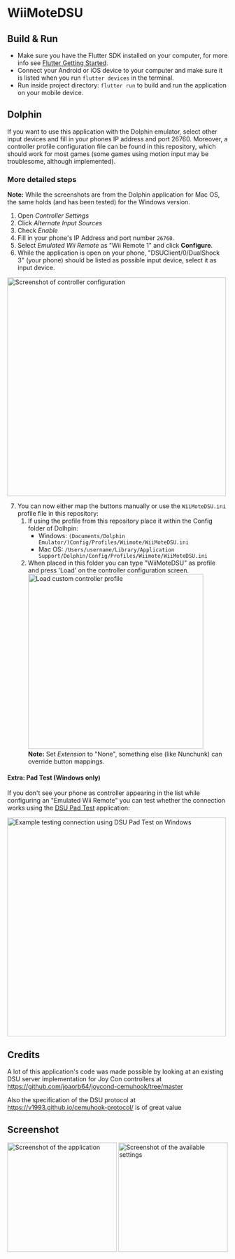 # WiiMoteDSU

## Build & Run

- Make sure you have the Flutter SDK installed on your computer, for more info see [Flutter Getting Started](https://flutter.dev/docs/get-started/install).
- Connect your Android or iOS device to your computer and make sure it is listed when you run `flutter devices` in the terminal.
- Run inside project directory: `flutter run` to build and run the application on your mobile device.

## Dolphin

If you want to use this application with the Dolphin emulator, select other input devices and
fill in your phones IP address and port 26760. Moreover, a controller profile configuration file
can be found in this repository, which should work for most games (some games using motion input
may be troublesome, although implemented).

### More detailed steps

**Note:** While the screenshots are from the Dolphin application for Mac OS, the same holds (and has been tested) for the Windows version.

1. Open _Controller Settings_
2. Click _Alternate Input Sources_
3. Check _Enable_
4. Fill in your phone's IP Address and port number `26760`.
5. Select _Emulated Wii Remote_ as "Wii Remote 1" and click **Configure**.
6. While the application is open on your phone, "DSUClient/0/DualShock 3" (your phone) should be listed as possible input device, select it as input device.

<img src="https://github.com/marcowindt/WiiMoteDSU/blob/master/controller-configuration.png" alt="Screenshot of controller configuration" width="500"/>

7. You can now either map the buttons manually or use the `WiiMoteDSU.ini` profile file in this repository:
   1. If using the profile from this repository place it within the Config folder of Dolhpin:
      - Windows: `(Documents/Dolphin Emulator/)Config/Profiles/Wiimote/WiiMoteDSU.ini`
      - Mac OS: `/Users/username/Library/Application Support/Dolphin/Config/Profiles/Wiimote/WiiMoteDSU.ini`
   2. When placed in this folder you can type "WiiMoteDSU" as profile and press 'Load' on the controller configuration screen.
      <br />
      <img src="https://github.com/marcowindt/WiiMoteDSU/blob/master/load-controller-profile.png" alt="Load custom controller profile" width="400"/><br />
      **Note:** Set _Extension_ to "None", something else (like Nunchunk) can override button mappings.

#### Extra: Pad Test (Windows only)

If you don't see your phone as controller appearing in the list while configuring an "Emulated Wii Remote" you can test whether the connection works using the [DSU Pad Test](https://files.sshnuke.net/PadTest_1011.zip) application:

<img src="https://github.com/marcowindt/WiiMoteDSU/blob/master/windows-pad-test.gif" alt="Example testing connection using DSU Pad Test on Windows" width="500"/>

## Credits

A lot of this application's code was made possible by looking at an existing DSU server
implementation for Joy Con controllers at https://github.com/joaorb64/joycond-cemuhook/tree/master

Also the specification of the DSU protocol at https://v1993.github.io/cemuhook-protocol/ is of
great value

## Screenshot

<img src="https://github.com/marcowindt/WiiMoteDSU/blob/master/screenshot.jpeg" alt="Screenshot of the application" width="250"/>
<img src="https://github.com/marcowindt/WiiMoteDSU/blob/master/screenshot-settings.jpeg" alt="Screenshot of the available settings" width="250"/>
